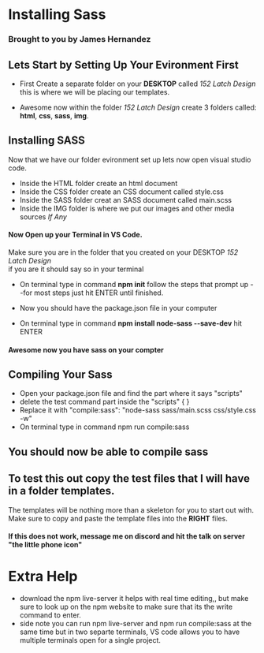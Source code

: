 # Installing Sass
### Brought to you by James Hernandez

## Lets Start by Setting Up Your Evironment First
* First Create a separate folder on your **DESKTOP** called *152 Latch Design* <br>
this is where we will be placing our templates.

* Awesome now within the folder *152 Latch Design* create 3 folders called: <br>
**html**, **css**, **sass**, **img**.

## Installing SASS
 Now that we have our folder evironment set up lets now open visual studio code. <br>

* Inside the HTML folder create an html document
* Inside the CSS folder create an CSS document called style.css
* Inside the SASS folder creat an SASS document called main.scss
* Inside the IMG folder is where we put our images and other media sources *If Any*

#### Now Open up your Terminal in VS Code.
Make sure you are in the folder that you created on your DESKTOP *152 Latch Design* <br>
if you are it should say so in your terminal

* On terminal type in command **npm init** follow the steps that prompt up --for most steps just hit ENTER until finished.

* Now you should have the package.json file in your computer

* On terminal type in command **npm install node-sass --save-dev** hit ENTER

#### Awesome now you have sass on your compter

## Compiling Your Sass
* Open your package.json file and find the part where it says "scripts"
* delete the test command part inside the "scripts" { }
* Replace it with "compile:sass": "node-sass sass/main.scss css/style.css -w"
* On terminal type in command npm run compile:sass

## You should now be able to compile sass
## To test this out copy the test files that I will have in a folder templates.
The templates will be nothing more than a skeleton for you to start out with. <br>
Make sure to copy and paste the template files into the **RIGHT** files.


#### If this does not work, message me on discord and hit the talk on server "the little phone icon" 

# Extra Help
* download the npm live-server it helps with real time editing,, but make sure to look up on the npm website to make sure that its the write command to enter.
* side note you can run npm live-server and npm run compile:sass at the same time but in two separte terminals, VS code allows you to have multiple terminals open for a single project.



